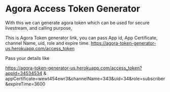 # Agora Access Token Generator

With this we can generate agora token which can be used for secure livestream, and calling purpose,

This is Agora Token generator link, you can pass App id, App Certificate, channel Name, uid, role and expire time.
https://agora-token-generator-us.herokuapp.com/access_token

Pass your details like

https://agora-token-generator-us.herokuapp.com/access_token?appId=34534534 & appCertificate=wewt454ewr3&channelName=343&uid=34&role=subscriber&expireTime=3600 
